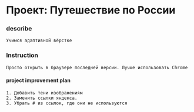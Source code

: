 # Проект: Путешествие по России



### describe
```
Учимся адаптивной вёрстке
```

### Instruction
```
Просто открыть в браузере последней версии. Лучше использовать Chrome

```

#### project improvement plan
```
1. Добавить тени изображениям
2. Заменить ссылки яндекса.
3. Убрать # из ссылок, где они не используются

```
